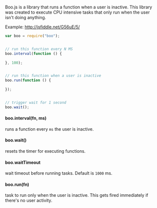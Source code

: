 Boo.js is a library that runs a function when a user is inactive. This library was created to execute CPU intensive tasks that only run when the user isn't doing anything. 

Example: http://jsfiddle.net/G56uE/5/

```javascript
var boo = require("boo");


// run this function every N MS
boo.interval(function () {
  
}, 100);


// run this function when a user is inactive
boo.run(function () {
  
});


// trigger wait for 1 second
boo.wait();
```

#### boo.interval(fn, ms)

runs a function every `ms` the user is inactive.

#### boo.wait()

resets the timer for executing functions.

#### boo.waitTimeout

wait timeout before running tasks. Default is `1000` ms.

#### boo.run(fn) 

task to run only when the user is inactive. This gets fired immediately if there's no user activity.
